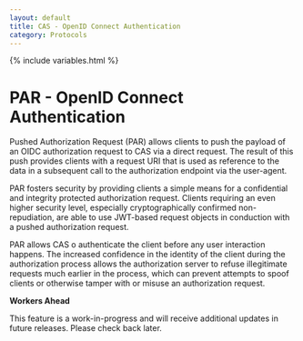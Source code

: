 ```yaml
---
layout: default
title: CAS - OpenID Connect Authentication
category: Protocols
---
```

{% include variables.html %}

# PAR - OpenID Connect Authentication

Pushed Authorization Request (PAR) allows clients to push the payload of an OIDC authorization request to CAS via a direct request. The result of this push provides clients with a request URI that is used as reference to the data in a subsequent call to the authorization endpoint via the user-agent.

PAR fosters security by providing clients a simple means for a confidential and integrity protected authorization request. Clients requiring an even higher security level, especially cryptographically confirmed non-repudiation, are able to use JWT-based request objects in conduction with a pushed authorization request.

PAR allows CAS o authenticate the client before any user interaction happens. The increased confidence in the identity of the client during the authorization process allows the authorization server to refuse illegitimate requests much earlier in the process, which can prevent attempts to spoof clients or otherwise tamper with or misuse an authorization request.

<div class="alert alert-warning"><strong>Workers Ahead</strong><p>This feature is a work-in-progress and will receive additional
updates in future releases. Please check back later.</p></div>
